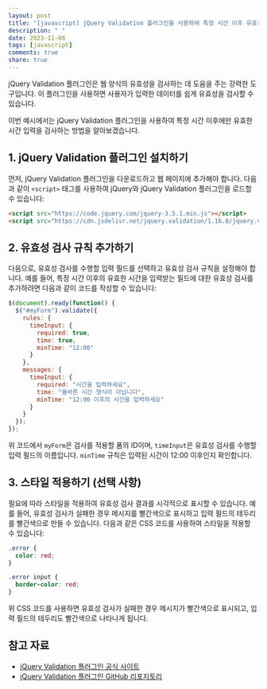 ```yaml
---
layout: post
title: "[javascript] jQuery Validation 플러그인을 사용하여 특정 시간 이후 유효성 검사하기"
description: " "
date: 2023-11-08
tags: [javascript]
comments: true
share: true
---
```


jQuery Validation 플러그인은 웹 양식의 유효성을 검사하는 데 도움을 주는 강력한 도구입니다. 이 플러그인을 사용하면 사용자가 입력한 데이터를 쉽게 유효성을 검사할 수 있습니다.

이번 예시에서는 jQuery Validation 플러그인을 사용하여 특정 시간 이후에만 유효한 시간 입력을 검사하는 방법을 알아보겠습니다.

## 1. jQuery Validation 플러그인 설치하기

먼저, jQuery Validation 플러그인을 다운로드하고 웹 페이지에 추가해야 합니다. 다음과 같이 `<script>` 태그를 사용하여 jQuery와 jQuery Validation 플러그인을 로드할 수 있습니다:

```html
<script src="https://code.jquery.com/jquery-3.5.1.min.js"></script>
<script src="https://cdn.jsdelivr.net/jquery.validation/1.16.0/jquery.validate.min.js"></script>
```

## 2. 유효성 검사 규칙 추가하기

다음으로, 유효성 검사를 수행할 입력 필드를 선택하고 유효성 검사 규칙을 설정해야 합니다. 예를 들어, 특정 시간 이후의 유효한 시간을 입력받는 필드에 대한 유효성 검사를 추가하려면 다음과 같이 코드를 작성할 수 있습니다:

```javascript
$(document).ready(function() {
  $("#myForm").validate({
    rules: {
      timeInput: {
        required: true,
        time: true,
        minTime: "12:00"
      }
    },
    messages: {
      timeInput: {
        required: "시간을 입력하세요",
        time: "올바른 시간 형식이 아닙니다",
        minTime: "12:00 이후의 시간을 입력하세요"
      }
    }
  });
});
```

위 코드에서 `myForm`은 검사를 적용할 폼의 ID이며, `timeInput`은 유효성 검사를 수행할 입력 필드의 이름입니다. `minTime` 규칙은 입력된 시간이 12:00 이후인지 확인합니다.

## 3. 스타일 적용하기 (선택 사항)

필요에 따라 스타일을 적용하여 유효성 검사 결과를 시각적으로 표시할 수 있습니다. 예를 들어, 유효성 검사가 실패한 경우 메시지를 빨간색으로 표시하고 입력 필드의 테두리를 빨간색으로 만들 수 있습니다. 다음과 같은 CSS 코드를 사용하여 스타일을 적용할 수 있습니다:

```css
.error {
  color: red;
}

.error input {
  border-color: red;
}
```

위 CSS 코드를 사용하면 유효성 검사가 실패한 경우 메시지가 빨간색으로 표시되고, 입력 필드의 테두리도 빨간색으로 나타나게 됩니다.

## 참고 자료

- [jQuery Validation 플러그인 공식 사이트](https://jqueryvalidation.org/)
- [jQuery Validation 플러그인 GitHub 리포지토리](https://github.com/jquery-validation/jquery-validation)